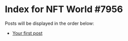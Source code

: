 # Index for NFT World #7956
Posts will be displayed in the order below:

- [Your first post](./001-first.md)

